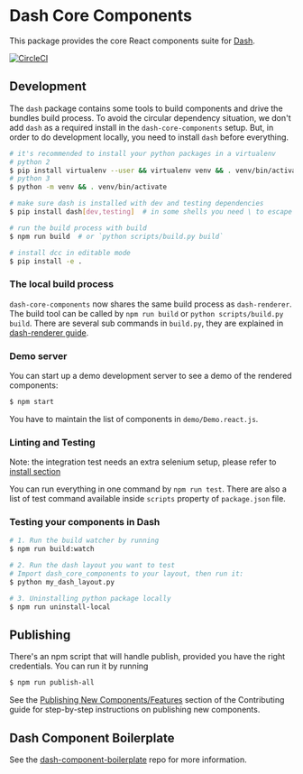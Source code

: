 # Dash Core Components

This package provides the core React components suite for [Dash][].

[![CircleCI](https://circleci.com/gh/plotly/dash-core-components.svg?style=svg)](https://circleci.com/gh/plotly/dash-core-components)

## Development

The `dash` package contains some tools to build components and drive the bundles build process.
To avoid the circular dependency situation, we don't add `dash` as a required install in the `dash-core-components` setup. But, in order to do development locally, you need to install `dash` before everything.

```bash
# it's recommended to install your python packages in a virtualenv
# python 2
$ pip install virtualenv --user && virtualenv venv && . venv/bin/activate
# python 3
$ python -m venv && . venv/bin/activate

# make sure dash is installed with dev and testing dependencies
$ pip install dash[dev,testing]  # in some shells you need \ to escape []

# run the build process with build
$ npm run build  # or `python scripts/build.py build`

# install dcc in editable mode
$ pip install -e .
```

### The local build process

`dash-core-components` now shares the same build process as `dash-renderer`. The build
tool can be called by `npm run build` or `python scripts/build.py build`.  There are several sub commands in `build.py`, they are explained in [dash-renderer guide](https://github.com/plotly/dash/blob/dev/CONTRIBUTING.md#dash-renderer-beginner-guide).


### Demo server

You can start up a demo development server to see a demo of the rendered
components:

```sh
$ npm start
```

You have to maintain the list of components in `demo/Demo.react.js`.

### Linting and Testing

Note: the integration test needs an extra selenium setup, please refer to [install section](https://dash.plot.ly/testing)

You can run everything in one command by `npm run test`. There are also a list of test command available inside `scripts` property of `package.json` file.


### Testing your components in Dash

```bash
# 1. Run the build watcher by running
$ npm run build:watch

# 2. Run the dash layout you want to test
# Import dash_core_components to your layout, then run it:
$ python my_dash_layout.py

# 3. Uninstalling python package locally
$ npm run uninstall-local
```

## Publishing

There's an npm script that will handle publish, provided you have the right credentials. You can run it by running

```sh
$ npm run publish-all
```

See the [Publishing New Components/Features](CONTRIBUTING.md#publishing-new-componentsfeatures) section of the Contributing guide for step-by-step instructions on publishing new components.

## Dash Component Boilerplate

See the [dash-component-boilerplate](https://github.com/plotly/dash-component-boilerplate) repo for more information.

[Dash]: https://plot.ly/dash
[Dash Component Boilerplate]: (https://github.com/plotly/dash-component-boilerplate)
[NPM package authors]: https://www.npmjs.com/package/dash-core-components/access
[PyPi]: https://pypi.python.org/pypi
